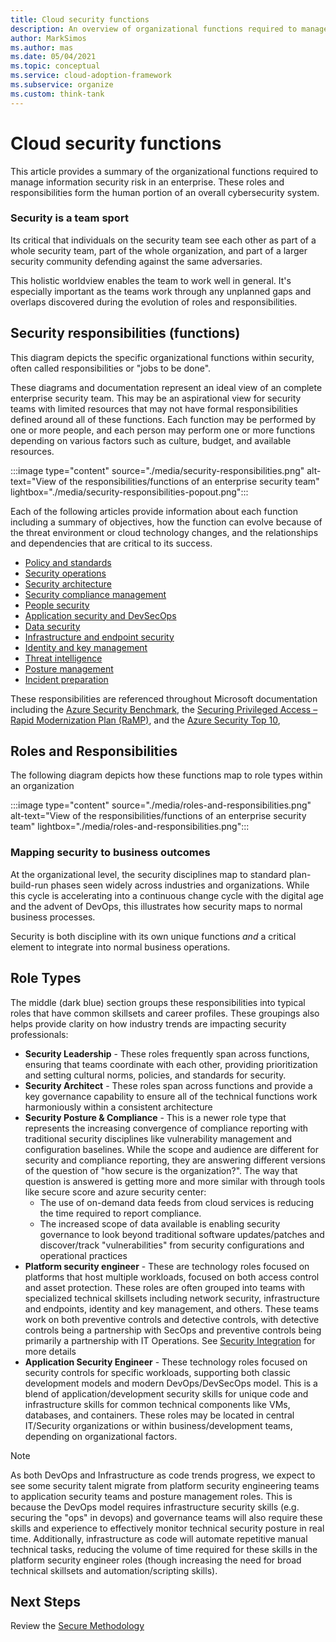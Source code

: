 ```yaml
---
title: Cloud security functions
description: An overview of organizational functions required to manage information security risk in an enterprise
author: MarkSimos
ms.author: mas
ms.date: 05/04/2021
ms.topic: conceptual
ms.service: cloud-adoption-framework
ms.subservice: organize
ms.custom: think-tank
---
```


# Cloud security functions

This article provides a summary of the organizational functions required to manage information security risk in an enterprise. These roles and responsibilities form the human portion of an overall cybersecurity system. 

### Security is a team sport

Its critical that individuals on the security team see each other as part of a whole security team, part of the whole organization, and part of a larger security community defending against the same adversaries. 

This holistic worldview enables the team to work well in general. It's especially important as the teams work through any unplanned gaps and overlaps discovered during the evolution of roles and responsibilities.

## Security responsibilities (functions)

This diagram depicts the specific organizational functions within security, often called responsibilities or "jobs to be done".

These diagrams and documentation represent an ideal view of an complete enterprise security team. This may be an aspirational view for security teams with limited resources that may not have formal responsibilities defined around all of these functions. Each function may be performed by one or more people, and each person may perform one or more functions depending on various factors such as culture, budget, and available resources.

:::image type="content" source="./media/security-responsibilities.png" alt-text="View of the responsibilities/functions of an enterprise security team" lightbox="./media/security-responsibilities-popout.png":::

Each of the following articles provide information about each function including a summary of objectives, how the function can evolve because of the threat environment or cloud technology changes, and the relationships and dependencies that are critical to its success.

- [Policy and standards](./cloud-security-policy-standards.md)
- [Security operations](./cloud-security-operations-center.md)
- [Security architecture](./cloud-security-architecture.md)
- [Security compliance management](./cloud-security-compliance-management.md)
- [People security](./cloud-security-people.md)
- [Application security and DevSecOps](./cloud-security-application-security-devsecops.md)
- [Data security](./cloud-security-data-security.md)
- [Infrastructure and endpoint security](./cloud-security-infrastructure-endpoint.md)
- [Identity and key management](./cloud-security-identity-keys.md)
- [Threat intelligence](./cloud-security-threat-intelligence.md)
- [Posture management](./cloud-security-posture-management.md)
- [Incident preparation](./cloud-security-incident-preparation.md)

These responsibilities are referenced throughout Microsoft documentation including the [Azure Security Benchmark](https://aka.ms/benchmarkdocs), the [Securing Privileged Access – Rapid Modernization Plan (RaMP)](https://aka.ms/sparoadmap), and the [Azure Security Top 10](https://aka.ms/azuresecuritytop10), 

## Roles and Responsibilities

The following diagram depicts how these functions map to role types within an organization

:::image type="content" source="./media/roles-and-responsibilities.png" alt-text="View of the responsibilities/functions of an enterprise security team" lightbox="./media/roles-and-responsibilities.png":::

### Mapping security to business outcomes

At the organizational level, the security disciplines map to standard plan-build-run phases seen widely across industries and organizations. While this cycle is accelerating into a continuous change cycle with the digital age and the advent of DevOps, this illustrates how security maps to normal business processes. 

Security is both discipline with its own unique functions *and* a critical element to integrate into normal business operations. 

## Role Types

The middle (dark blue) section groups these responsibilities into typical roles that have common skillsets and career profiles. These groupings also helps provide clarity on how industry trends are impacting security professionals:

 - **Security Leadership** - These roles frequently span across functions, ensuring that teams coordinate with each other, providing prioritization and setting cultural norms, policies, and standards for security.
 - **Security Architect** - These roles span across functions and provide a key governance capability to ensure all of the technical functions work harmoniously within a consistent architecture
 - **Security Posture & Compliance** - This is a newer role type that represents the increasing convergence of compliance reporting with traditional security disciplines like vulnerability management and configuration baselines. While the scope and audience are different for security and compliance reporting, they are answering different versions of the question of "how secure is the organization?". The way that question is answered is getting more and more similar with through tools like secure score and azure security center:
     - The use of on-demand data feeds from cloud services is reducing the time required to report compliance. 
     - The increased scope of data available is enabling security governance to look beyond traditional software updates/patches and discover/track "vulnerabilities" from security configurations and operational practices
 - **Platform security engineer** - These are technology roles focused on platforms that host multiple workloads, focused on both access control and asset protection. These roles are often grouped into teams with specialized technical skillsets including network security, infrastructure and endpoints, identity and key management, and others. These teams work on both preventive controls and detective controls, with detective controls being a partnership with SecOps and preventive controls being primarily a partnership with IT Operations. See [Security Integration](../security/security-integration.md) for more details
 - **Application Security Engineer** - These technology roles focused on security controls for specific workloads, supporting both classic development models and modern DevOps/DevSecOps model. This is a blend of application/development security skills for unique code and infrastructure skills for common technical components like VMs, databases, and containers. These roles may be located in central IT/Security organizations or within business/development teams, depending on organizational factors. 

>[!Note]
> As both DevOps and Infrastructure as code trends progress, we expect to see some security talent migrate from platform security engineering teams to application security teams and posture management roles. This is because the DevOps model requires infrastructure security skills (e.g. securing the "ops" in devops) and governance teams will also require these skills and experience to effectively monitor technical security posture in real time. Additionally, infrastructure as code will automate repetitive manual technical tasks, reducing the volume of time required for these skills in the platform security engineer roles (though increasing the need for broad technical skillsets and automation/scripting skills).  

## Next Steps

Review the [Secure Methodology](../security/index.md)

